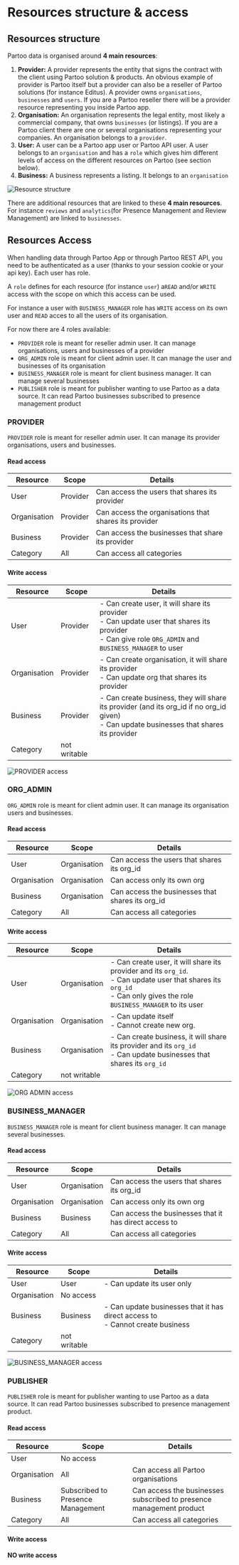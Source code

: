 # Resources structure & access

## Resources structure

Partoo data is organised around **4 main resources**:

1. **Provider:** A provider represents the entity that signs the contract with the client using Partoo solution & products.
An obvious example of provider is Partoo itself but a provider can also be a reseller of Partoo solutions (for instance Editus).
A provider owns `organisations`, `businesses` and `users`. 
If you are a Partoo reseller there will be a provider resource representing you inside Partoo app.
2. **Organisation:** An organisation represents the legal entity, most likely a commercial company, that owns `businesses` (or listings).
If you are a Partoo client there are one or several organisations representing your companies.
An organisation belongs to a `provider`.
3. **User:** A user can be a Partoo app user or Partoo API user.
A user belongs to an `organisation` and has a `role` which gives him different levels of access on the different resources on Partoo (see section below).
4. **Business:** A business represents a listing. It belongs to an `organisation`

![Resource structure](./images/resources_structure.png)

There are additional resources that are linked to these **4 main resources**.
For instance `reviews` and `analytics`(for Presence Management and Review Management) are linked to `businesses`. 

## Resources Access

When handling data through Partoo App or through Partoo REST API, you need to be authenticated as a user (thanks to your session cookie or your api key). 
Each user has role.

A `role` defines for each resource (for instance `user`) a`READ` and/or `WRITE` access with the scope on which this access can be used.

For instance a user with `BUSINESS_MANAGER` role has `WRITE` access on its own user and `READ` acces to all the users of its organisation.

For now there are 4 roles available:
- `PROVIDER` role is meant for reseller admin user. It can manage organisations, users and businesses of a provider
- `ORG_ADMIN` role is meant for client admin user. It can manage the user and businesses of its organisation
- `BUSINESS_MANAGER` role is meant for client business manager. It can manage several businesses
- `PUBLISHER` role is meant for publisher wanting to use Partoo as a data source. It can read Partoo businesses subscribed to presence management product

### PROVIDER
`PROVIDER` role is meant for reseller admin user. It can manage its provider organisations, users and businesses.

#### Read access
| Resource  |	Scope	   | Details                                           |
| --------- | -------- | ------------------------------------------------- |
| User	    | Provider | Can access the users that shares its provider     |
| Organisation | Provider | Can access the organisations that shares its provider      |
| Business	| Provider | Can access the businesses that share its provider |
| Category	| All	     | Can access all categories                         |

#### Write access
| Resource     |	Scope	   | Details                                           |
| ------------ | -------- | ------------------------------------------------- |
| User	       | Provider | - Can create user, it will share its provider <br> - Can update user that shares its provider <br> - Can give role `ORG_ADMIN` and `BUSINESS_MANAGER` to user|
| Organisation | Provider | - Can create organisation, it will share its provider <br> - Can update org that shares its provider      |
| Business	   | Provider | - Can create business, they will share its provider (and its org_id if no org_id given) <br> - Can update businesses that shares its provider |
| Category	   | not writable	    |                          |

![PROVIDER access](./images/provider.svg)

### ORG_ADMIN
`ORG_ADMIN` role is meant for client admin user. It can manage its organisation users and businesses.

#### Read access
| Resource  |	Scope	   | Details                                           |
| --------- | -------- | ------------------------------------------------- |
| User	    | Organisation | Can access the users that shares its org_id     |
| Organisation | Organisation | Can access only its own org      |
| Business	| Organisation | Can access the businesses that shares its org_id |
| Category	| All	     | Can access all categories                         |

#### Write access
| Resource     |	Scope	   | Details                                           |
| ------------ | -------- | ------------------------------------------------- |
| User	       | Organisation | - Can create user, it will share its provider and its `org_id`. <br> - Can update user that shares its `org_id` <br> - Can only gives the role `BUSINESS_MANAGER` to its user|
| Organisation | Organisation | - Can update itself <br> - Cannot create new org. |
| Business	   | Organisation | - Can create business, it will share its provider and its `org_id` <br> - Can update businesses that shares its `org_id`|
| Category	   | not writable |                          |

![ORG ADMIN access](./images/org_admin.svg)

### BUSINESS_MANAGER
`BUSINESS_MANAGER` role is meant for client business manager. It can manage several businesses.

#### Read access
| Resource  |	Scope	   | Details                                           |
| --------- | -------- | ------------------------------------------------- |
| User	    | Organisation | Can access the users that shares its org_id     |
| Organisation | Organisation | Can access only its own org      |
| Business	| Business | Can access the businesses that it has direct access to |
| Category	| All	     | Can access all categories                         |

#### Write access
| Resource     |	Scope	   | Details                                           |
| ------------ | -------- | ------------------------------------------------- |
| User	       | User | - Can update its user only|
| Organisation | No access |   |
| Business	   | Business | - Can update businesses that it has direct access to <br> - Cannot create business |
| Category	   | not writable |                          |

![BUSINESS_MANAGER access](./images/business_manager.svg)

### PUBLISHER
`PUBLISHER` role is meant for publisher wanting to use Partoo as a data source. It can read Partoo businesses subscribed to presence management product.

#### Read access
| Resource  |	Scope	   | Details                                           |
| --------- | -------- | ------------------------------------------------- |
| User	    | No access |        |
| Organisation | All | Can access all Partoo organisations      |
| Business	| Subscribed to Presence Management | Can access the businesses subscribed to presence management product |
| Category	| All	     | Can access all categories                         |

#### Write access
**NO write access**
